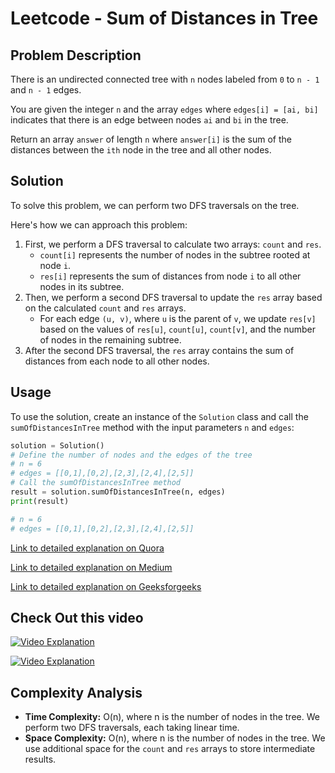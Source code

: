 # Leetcode - Sum of Distances in Tree

## Problem Description

There is an undirected connected tree with `n` nodes labeled from `0` to `n - 1` and `n - 1` edges.

You are given the integer `n` and the array `edges` where `edges[i] = [ai, bi]` indicates that there is an edge between nodes `ai` and `bi` in the tree.

Return an array `answer` of length `n` where `answer[i]` is the sum of the distances between the `ith` node in the tree and all other nodes.

## Solution

To solve this problem, we can perform two DFS traversals on the tree.

Here's how we can approach this problem:

1. First, we perform a DFS traversal to calculate two arrays: `count` and `res`.
   - `count[i]` represents the number of nodes in the subtree rooted at node `i`.
   - `res[i]` represents the sum of distances from node `i` to all other nodes in its subtree.
2. Then, we perform a second DFS traversal to update the `res` array based on the calculated `count` and `res` arrays.
   - For each edge `(u, v)`, where `u` is the parent of `v`, we update `res[v]` based on the values of `res[u]`, `count[u]`, `count[v]`, and the number of nodes in the remaining subtree.
3. After the second DFS traversal, the `res` array contains the sum of distances from each node to all other nodes.

## Usage

To use the solution, create an instance of the `Solution` class and call the `sumOfDistancesInTree` method with the input parameters `n` and `edges`:

```python
solution = Solution()
# Define the number of nodes and the edges of the tree
# n = 6
# edges = [[0,1],[0,2],[2,3],[2,4],[2,5]]
# Call the sumOfDistancesInTree method
result = solution.sumOfDistancesInTree(n, edges)
print(result)
```

```python
# n = 6
# edges = [[0,1],[0,2],[2,3],[2,4],[2,5]]
```
[Link to detailed explanation on Quora](https://www.quora.com/What-would-be-the-best-approach-to-find-the-distance-between-two-nodes-of-a-tree)


[Link to detailed explanation on Medium](https://dreamume.medium.com/leetcode-834-sum-of-distances-in-tree-523031b6a689)


[Link to detailed explanation on Geeksforgeeks](https://www.geeksforgeeks.org/find-distance-between-two-nodes-of-a-binary-tree/)



## Check Out this video

[![Video Explanation](https://img.youtube.com/vi/gmEsErNo84g/mqdefault.jpg)](https://youtu.be/gmEsErNo84g)


[![Video Explanation](https://img.youtube.com/vi/kM3A6AjHvjM/mqdefault.jpg)](https://youtu.be/kM3A6AjHvjM)


## Complexity Analysis

- **Time Complexity:** O(n), where n is the number of nodes in the tree. We perform two DFS traversals, each taking linear time.
- **Space Complexity:** O(n), where n is the number of nodes in the tree. We use additional space for the `count` and `res` arrays to store intermediate results.